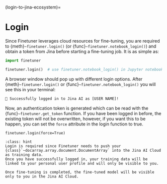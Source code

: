 (login-to-jina-ecosystem)=
# Login

Since Finetuner leverages cloud resources for fine-tuning,
you are required to {meth}`~finetuner.login()` (or {func}`~finetuner.notebook_login()`) and obtain a token from Jina before starting a fine-tuning job.
It is as simple as:

```python
import finetuner

finetuner.login()  # use finetuner.notebook_login() in Jupyter notebook or Google Colab
```

A browser window should pop up with different login options.
After {meth}`~finetuner.login()` or {func}`~finetuner.notebook_login()` you will see this in your terminal:

```bash
🔐 Successfully logged in to Jina AI as [USER NAME]!
```

 Now, an authentication token is generated which can be read with the {func}`~finetuner.get_token` function.
If you have been logged in before, the existing token will not be overwritten, however, if you want this to be happen, you can set the `force` attribute in the login function to true.

```
finetuner.login(force=True)
```

```{admonition} Why do I need to login?
:class: hint
Login is required since Finetuner needs to push your {class}`~docarray.array.document.DocumentArray` into the Jina AI Cloud as training data.
Once you have successfully logged in, your training data will be linked to your personal user profile and will only be visible to you.

Once fine-tuning is completed, the fine-tuned model will be visible only to you in the Jina AI Cloud.
```